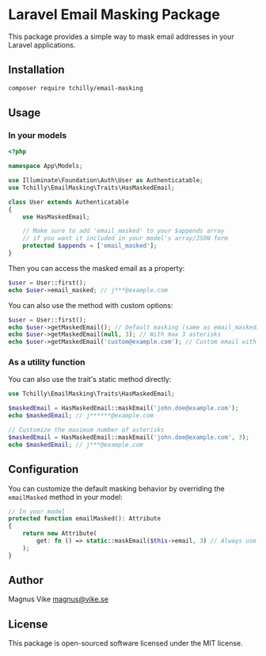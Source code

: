 # Laravel Email Masking Package

This package provides a simple way to mask email addresses in your Laravel applications.

## Installation

```bash
composer require tchilly/email-masking
```

## Usage

### In your models

```php
<?php

namespace App\Models;

use Illuminate\Foundation\Auth\User as Authenticatable;
use Tchilly\EmailMasking\Traits\HasMaskedEmail;

class User extends Authenticatable
{
    use HasMaskedEmail;

    // Make sure to add 'email_masked' to your $appends array
    // if you want it included in your model's array/JSON form
    protected $appends = ['email_masked'];
}
```

Then you can access the masked email as a property:

```php
$user = User::first();
echo $user->email_masked; // j***@example.com
```

You can also use the method with custom options:

```php
$user = User::first();
echo $user->getMaskedEmail(); // Default masking (same as email_masked)
echo $user->getMaskedEmail(null, 3); // With max 3 asterisks
echo $user->getMaskedEmail('custom@example.com'); // Custom email with default masking
```

### As a utility function

You can also use the trait's static method directly:

```php
use Tchilly\EmailMasking\Traits\HasMaskedEmail;

$maskedEmail = HasMaskedEmail::maskEmail('john.doe@example.com');
echo $maskedEmail; // j******@example.com

// Customize the maximum number of asterisks
$maskedEmail = HasMaskedEmail::maskEmail('john.doe@example.com', 3);
echo $maskedEmail; // j***@example.com
```

## Configuration

You can customize the default masking behavior by overriding the `emailMasked` method in your model:

```php
// In your model
protected function emailMasked(): Attribute
{
    return new Attribute(
        get: fn () => static::maskEmail($this->email, 3) // Always use max 3 asterisks
    );
}
```

## Author

Magnus Vike <magnus@vike.se>

## License

This package is open-sourced software licensed under the MIT license.
